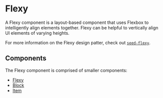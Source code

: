 # Flexy

A Flexy component is a layout-based component that uses Flexbox to intelligently align elements together. Flexy can be helpful to vertically align UI elements of varying heights.

For more information on the Flexy design patter, check out [`seed-flexy`](http://developer.helpscout.net/seed/packs/seed-flexy/).


## Components

The Flexy component is comprised of smaller components:

* [Flexy](./docs/Flexy.md)
* [Block](./docs/Block.md)
* [Item](./docs/Item.md)
